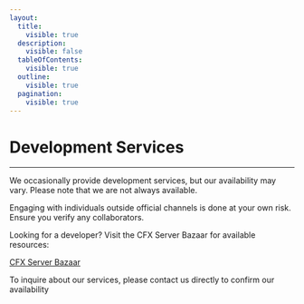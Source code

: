 ```yaml
---
layout:
  title:
    visible: true
  description:
    visible: false
  tableOfContents:
    visible: true
  outline:
    visible: true
  pagination:
    visible: true
---
```


# Development Services

***

We occasionally provide development services, but our availability may vary. Please note that we are not always available.

Engaging with individuals outside official channels is done at your own risk. Ensure you verify any collaborators.

Looking for a developer? Visit the CFX Server Bazaar for available resources:

[CFX Server Bazaar](https://forum.cfx.re/c/server-development/server-bazaar/38)

To inquire about our services, please contact us directly to confirm our availability
